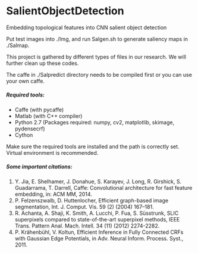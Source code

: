 # SalientObjectDetection
Embedding topological features into CNN salient object detection



Put test images into ./Img, and run Salgen.sh to generate saliency maps in ./Salmap.

This project is gathered by different types of files in our research. We will further clean up these codes.

The caffe in ./Salpredict directory needs to be compiled first or you can use your own caffe.

##### Required tools:

- Caffe (with pycaffe)
- Matlab (with C++ compiler)
- Python 2.7 (Packages required: numpy, cv2, matplotlib, skimage, pydensecrf)
- Cython

Make sure the required tools are installed and the path is correctly set. Virtual environment is recommended.



##### Some important citations: 

1. Y. Jia, E. Shelhamer, J. Donahue, S. Karayev, J. Long, R. Girshick, S. Guadarrama, T. Darrell, Caffe: Convolutional architecture for fast feature embedding, in: ACM MM, 2014.
2. P. Felzenszwalb, D. Huttenlocher, Efficient graph-based image segmentation, Int. J. Comput. Vis. 59 (2) (2004) 167–181.
3. R. Achanta, A. Shaji, K. Smith, A. Lucchi, P. Fua, S. Süsstrunk, SLIC superpixels compared to state-of-the-art superpixel methods, IEEE Trans. Pattern Anal. Mach. Intell. 34 (11) (2012) 2274-2282.
4. P. Krähenbühl, V. Koltun, Efficient Inference in Fully Connected CRFs with Gaussian Edge Potentials, in Adv. Neural Inform. Process. Syst., 2011. 

